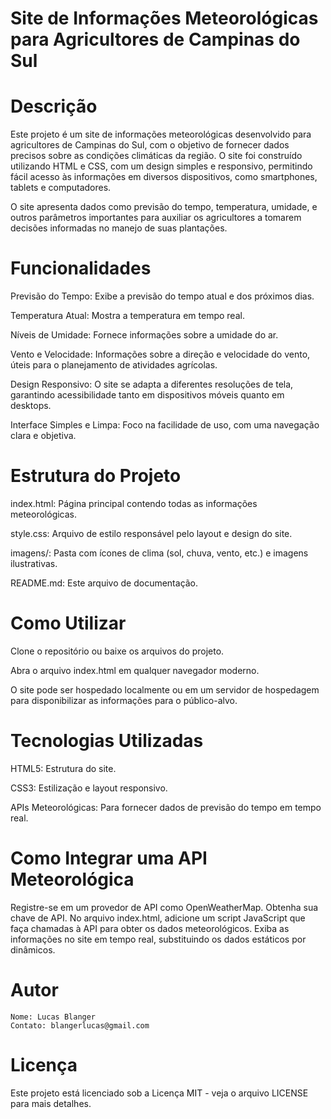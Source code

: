 # Site de Informações Meteorológicas para Agricultores de Campinas do Sul

# Descrição

Este projeto é um site de informações meteorológicas desenvolvido para agricultores de Campinas do Sul, com o objetivo de fornecer dados precisos sobre as condições climáticas da região. O site foi construído utilizando HTML e CSS, com um design simples e responsivo, permitindo fácil acesso às informações em diversos dispositivos, como smartphones, tablets e computadores.

O site apresenta dados como previsão do tempo, temperatura, umidade, e outros parâmetros importantes para auxiliar os agricultores a tomarem decisões informadas no manejo de suas plantações.

# Funcionalidades

  Previsão do Tempo: Exibe a previsão do tempo atual e dos próximos dias.
  
  Temperatura Atual: Mostra a temperatura em tempo real.
  
  Níveis de Umidade: Fornece informações sobre a umidade do ar.
  
  Vento e Velocidade: Informações sobre a direção e velocidade do vento, úteis para o planejamento de atividades agrícolas.
  
  Design Responsivo: O site se adapta a diferentes resoluções de tela, garantindo acessibilidade tanto em dispositivos móveis quanto em desktops.
  
  Interface Simples e Limpa: Foco na facilidade de uso, com uma navegação clara e objetiva.

# Estrutura do Projeto

  index.html: Página principal contendo todas as informações meteorológicas.
  
  style.css: Arquivo de estilo responsável pelo layout e design do site.
  
  imagens/: Pasta com ícones de clima (sol, chuva, vento, etc.) e imagens ilustrativas.
  
  README.md: Este arquivo de documentação.

# Como Utilizar

  Clone o repositório ou baixe os arquivos do projeto.
  
  Abra o arquivo index.html em qualquer navegador moderno.
  
  O site pode ser hospedado localmente ou em um servidor de hospedagem para disponibilizar as informações para o público-alvo.

# Tecnologias Utilizadas

  HTML5: Estrutura do site.
  
  CSS3: Estilização e layout responsivo.
  
  APIs Meteorológicas: Para fornecer dados de previsão do tempo em tempo real.

# Como Integrar uma API Meteorológica

  Registre-se em um provedor de API como OpenWeatherMap.
  Obtenha sua chave de API.
  No arquivo index.html, adicione um script JavaScript que faça chamadas à API para obter os dados meteorológicos.
  Exiba as informações no site em tempo real, substituindo os dados estáticos por dinâmicos.

# Autor

    Nome: Lucas Blanger
    Contato: blangerlucas@gmail.com

# Licença

Este projeto está licenciado sob a Licença MIT - veja o arquivo LICENSE para mais detalhes.
